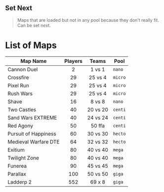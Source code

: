 Set Next
-------

> Maps that are loaded but not in any pool because they don't really fit. Can be set next.

# List of Maps

| Map Name              | Players   | Teams     | Pool      |
| --------------------- |:---------:|:---------:| --------- |
| Cannon Duel           | 2         | 1 vs 1    | `nano`    |
| Crossfire             | 29        | 25 vs 4   | `micro`   |
| Pixel Run             | 29        | 25 vs 4   | `micro`   |
| Rush Wars             | 29        | 25 vs 4   | `micro`   |
| Shave                 | 16        | 8 vs 8    | `nano`    |
| Two Castles           | 40        | 20 vs 20  | `centi`   |
| Sand Wars EXTREME     | 40        | 24 vs 24  | `centi`   |
| Red Agony             | 50        | 50 ffa    | `centi`   |
| Pursuit of Happiness  | 60        | 30 vs 30  | `hecto`   |
| Medieval Warfare DTE  | 64        | 32 vs 32  | `hecto`   |
| Exitium               | 80        | 40 vs 40  | `mega`    |
| Twilight Zone         | 80        | 40 vs 40  | `mega`    |
| Funerea               | 90        | 45 vs 45  | `mega`    |
| Parallax              | 100       | 50 vs 50  | `giga`    |
| Ladderp 2             | 552       | 69 x 8    | `giga`    |
